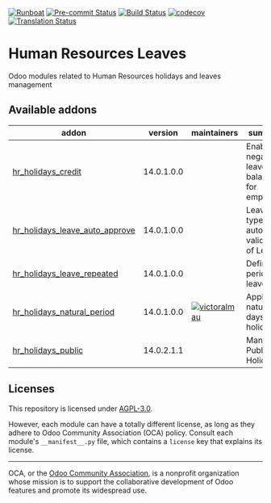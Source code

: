 
[![Runboat](https://img.shields.io/badge/runboat-Try%20me-875A7B.png)](https://runboat.odoo-community.org/builds?repo=OCA/hr-holidays&target_branch=14.0)
[![Pre-commit Status](https://github.com/OCA/hr-holidays/actions/workflows/pre-commit.yml/badge.svg?branch=14.0)](https://github.com/OCA/hr-holidays/actions/workflows/pre-commit.yml?query=branch%3A14.0)
[![Build Status](https://github.com/OCA/hr-holidays/actions/workflows/test.yml/badge.svg?branch=14.0)](https://github.com/OCA/hr-holidays/actions/workflows/test.yml?query=branch%3A14.0)
[![codecov](https://codecov.io/gh/OCA/hr-holidays/branch/14.0/graph/badge.svg)](https://codecov.io/gh/OCA/hr-holidays)
[![Translation Status](https://translation.odoo-community.org/widgets/hr-holidays-14-0/-/svg-badge.svg)](https://translation.odoo-community.org/engage/hr-holidays-14-0/?utm_source=widget)

<!-- /!\ do not modify above this line -->

# Human Resources Leaves

Odoo modules related to Human Resources holidays and leaves management

<!-- /!\ do not modify below this line -->

<!-- prettier-ignore-start -->

[//]: # (addons)

Available addons
----------------
addon | version | maintainers | summary
--- | --- | --- | ---
[hr_holidays_credit](hr_holidays_credit/) | 14.0.1.0.0 |  | Enable negative leave balance for employees
[hr_holidays_leave_auto_approve](hr_holidays_leave_auto_approve/) | 14.0.1.0.0 |  | Leave type for auto-validation of Leaves
[hr_holidays_leave_repeated](hr_holidays_leave_repeated/) | 14.0.1.0.0 |  | Define periodical leaves
[hr_holidays_natural_period](hr_holidays_natural_period/) | 14.0.1.0.0 | [![victoralmau](https://github.com/victoralmau.png?size=30px)](https://github.com/victoralmau) | Apply natural days in holidays
[hr_holidays_public](hr_holidays_public/) | 14.0.2.1.1 |  | Manage Public Holidays

[//]: # (end addons)

<!-- prettier-ignore-end -->

## Licenses

This repository is licensed under [AGPL-3.0](LICENSE).

However, each module can have a totally different license, as long as they adhere to Odoo Community Association (OCA)
policy. Consult each module's `__manifest__.py` file, which contains a `license` key
that explains its license.

----
OCA, or the [Odoo Community Association](http://odoo-community.org/), is a nonprofit
organization whose mission is to support the collaborative development of Odoo features
and promote its widespread use.
